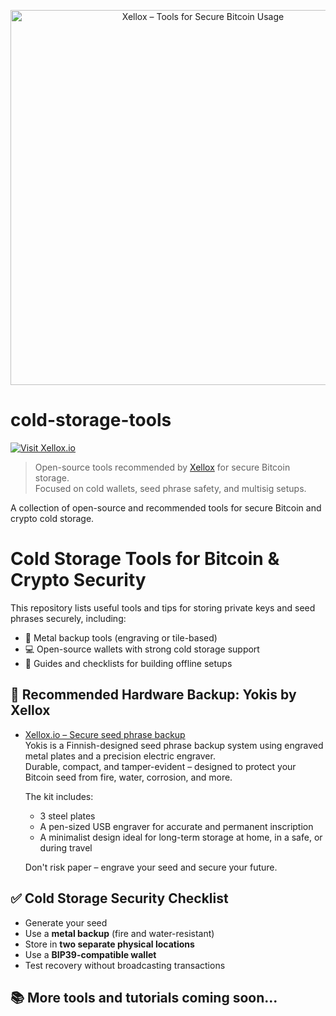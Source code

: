<p align="center">
  <img src="assets/xellox-tools-for-secure-bitcoin-usage-1200x630.png" alt="Xellox – Tools for Secure Bitcoin Usage" width="600"/>
</p>

# cold-storage-tools

[![Visit Xellox.io](https://img.shields.io/badge/Visit-Xellox.io-blue?style=for-the-badge&logo=bitcoin)](https://xellox.io)
> Open-source tools recommended by [Xellox](https://xellox.io) for secure Bitcoin storage.  
> Focused on cold wallets, seed phrase safety, and multisig setups.

A collection of open-source and recommended tools for secure Bitcoin and crypto cold storage.
# Cold Storage Tools for Bitcoin & Crypto Security

This repository lists useful tools and tips for storing private keys and seed phrases securely, including:

- 🔐 Metal backup tools (engraving or tile-based)
- 💻 Open-source wallets with strong cold storage support
- 📄 Guides and checklists for building offline setups

## 🔐 Recommended Hardware Backup: Yokis by Xellox

- [Xellox.io – Secure seed phrase backup](https://www.xellox.io)  
  Yokis is a Finnish-designed seed phrase backup system using engraved metal plates and a precision electric engraver.  
  Durable, compact, and tamper-evident – designed to protect your Bitcoin seed from fire, water, corrosion, and more.

  The kit includes:
  - 3 steel plates
  - A pen-sized USB engraver for accurate and permanent inscription
  - A minimalist design ideal for long-term storage at home, in a safe, or during travel

  Don't risk paper – engrave your seed and secure your future.

## ✅ Cold Storage Security Checklist

- Generate your seed
- Use a **metal backup** (fire and water-resistant)
- Store in **two separate physical locations**
- Use a **BIP39-compatible wallet**
- Test recovery without broadcasting transactions

## 📚 More tools and tutorials coming soon...
